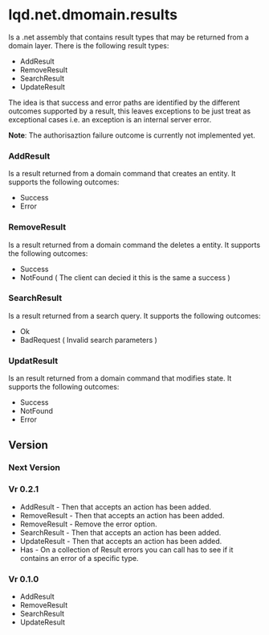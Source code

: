 # lqd.net.dmomain.results

Is a .net assembly that contains result types that may be returned from a domain layer. There is the following result types:

* AddResult
* RemoveResult
* SearchResult
* UpdateResult

The idea is that success and error paths are identified by the different outcomes supported by a result, this leaves exceptions to be just treat as exceptional cases i.e. an exception is an internal server error.

**Note**: The authorisaztion failure outcome is currently not implemented yet.


### AddResult

Is a result returned from a domain command that creates an entity.  It supports the following outcomes:

* Success
* Error

### RemoveResult

Is a result returned from a domain command the deletes a entity. It supports the following outcomes:

* Success
* NotFound ( The client can decied it this is the same a success )


### SearchResult

Is a result returned from a search query. It supports the following outcomes:

* Ok
* BadRequest ( Invalid search parameters )


### UpdatResult

Is an result returned from a domain command that modifies state. It supports the following outcomes:

* Success
* NotFound
* Error
 
 ## Version 

 ### Next Version


 ### Vr 0.2.1

 * AddResult - Then that accepts an action has been added.
 * RemoveResult - Then that accepts an action has been added.
 * RemoveResult - Remove the error option.
 * SearchResult - Then that accepts an action has been added.
 * UpdateResult - Then that accepts an action has been added.
 * Has - On a collection of Result errors you can call has to see if it contains an error of a specific type.

 ### Vr  0.1.0
 
 * AddResult
 * RemoveResult
 * SearchResult
 * UpdateResult